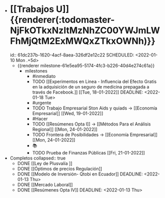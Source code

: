 - # [[Trabajos U]]  {{renderer(:todomaster-NjFkOTkxNzItMzNhZC00YWJmLWFhMjQtM2ExMWQxZTkxOWNh)}}
  id:: 61dc237b-1620-4acf-8aea-326df2e12c22
  SCHEDULED: <2022-01-10 Mon .+5d>
	- {{renderer milestone-61e5ea95-5174-4fc3-b226-40d4e274c61a}}
		- milestones
			- #inmediato
			- TODO [[Experimentos  en Linea - Influencia del Efecto Gratis en la adquisición de un seguro de medicina prepagada a través de Facebook.]] [[Tue, 18-01-2022]] 
			  DEADLINE: <2022-01-18 Tue>
			- #urgente
			- TODO Trabajo Empresarial Ston Aids y quiads → [[Economía Empresarial]] [[Wed, 19-01-2022]]
			- #Hacer
			- TODO [[Resúmenes Opta I]] → [[Métodos Para el Análisis Regional]] [[Mon, 24-01-2022]]
			- TODO Frontera de Posibilidades → [[Economía Empresarial]] [[Mon, 24-01-2022]]
			- ​📚​
			- TODO Prueba de Finanzas Públicas [[Fri, 21-01-2022]]
- Completos
  collapsed:: true
	- DONE [[Ley de Plusvalía ]]
	- DONE [[Óptimos de precios Regulación]]
	- DONE [[Modelo de Inversión- Qtobi en Ecuador]]
	  DEADLINE: <2022-01-13 Thu>
	- DONE [[Mercado Laboral]]
	- DONE [[Resúmenes Opta IV]]
	  DEADLINE: <2022-01-13 Thu>